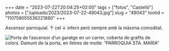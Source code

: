 +++
date = "2023-07-22T20:04:25+02:00"
tags = ["fotos", "Castelló"]
photos = ["/uploads/2023/2023-07-22-49043.jpg"]
slug = "49043"
tootid = "110759055536221880"
+++

Ascensor parroquial. ↑ cel ↓ infern però sempre amb la màxima comoditat.

<img alt="Porta de l’ascensor d’un garatge en un carrer, coberta de grafits de colors. Damunt de la porta, en lletres de motle: “PARROQUIA STA. MARIA”" src="/uploads/2023/2023-07-22-49043.jpg">
